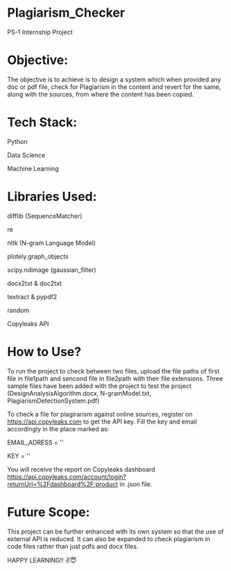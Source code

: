 # Plagiarism_Checker
 PS-1 Internship Project
 
# Objective: 
The objective is to achieve is to design a system which when provided any doc or pdf file, check for Plagiarism in the content and revert for the same, along with the sources, from where the content has been copied.

# Tech Stack:
Python

Data Science 

Machine Learning

# Libraries Used:
difflib (SequenceMatcher)

re

nltk (N-gram Language Model)

plotely.graph_objects

scipy.ndimage (gaussian_filter)

docx2txt & doc2txt

textract & pypdf2

random

Copyleaks API

# How to Use?
To run the project to check between two files, upload the file paths of first file in file1path and sencond file in file2path with their file extensions. Three sample files have been added with the project to test the project (DesignAnalysisAlgorithm.docx, N-gramModel.txt, PlagiarismDetectionSystem.pdf) 

To check a file for plagirarism against online sources, register on https://api.copyleaks.com to get the API key.
Fill the key and email accordingly in the place marked as:

EMAIL_ADRESS = ''

KEY = ''

You will receive the report on Copyleaks dashboard https://api.copyleaks.com/account/login?returnUrl=%2Fdashboard%2F:product in .json file.

# Future Scope:
This project can be further enhanced with its own system so that the use of external API is reduced. It can also be expanded to check plagiarism in code files rather than just pdfs and docx files. 

HAPPY LEARNING!! ✌😇

